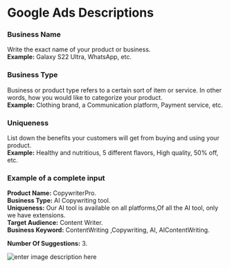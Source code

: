 ﻿# Google Ads Descriptions

### **Business Name**

Write the exact name of your product or business.\
**Example:** Galaxy S22 Ultra, WhatsApp, etc.

### **Business Type**

Business or product type refers to a certain sort of item or service. In other words, how you would like to categorize your product.\
**Example:** Clothing brand, a Communication platform, Payment service, etc.

### **Uniqueness**

List down the benefits your customers will get from buying and using your product.\
**Example:** Healthy and nutritious, 5 different flavors, High quality, 50% off, etc.

### **Example of a complete input**

**Product Name:** CopywriterPro.\
**Business Type:** AI Copywriting tool.\
**Uniqueness:** Our AI tool is available on all platforms,Of all the AI tool, only we have extensions.\
**Target Audience:** Content Writer.\
**Business Keyword:** ContentWriting ,Copywriting, AI, AIContentWriting.

**Number Of Suggestions:** 3.

![enter image description here](https://copywriterpro-ai-tools.s3.amazonaws.com/Google-Ads-Descriptions.jpg)
